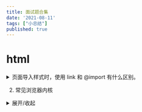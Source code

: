 ```yaml
---
title: 面试题合集
date: '2021-08-11'
tags: ["小总结"]
published: true
---
```




# html
<details>
<summary>页面导入样式时，使用 link 和 @import 有什么区别。</summary>

1. 从属关系区别。@import 只能导入样式表，link 还可以定义 RSS、rel 连接属性、引入网站图标等；
2. 加载顺序区别；加载页面时，link 标签引入的 CSS 被同时加载；@import 引入的 CSS 将在页面加载完毕后被加载；
3. 兼容性区别；

</details>

2. 常见浏览器内核
<details>
<summary>展开/收起</summary>
## 内核

- Trident：IE 浏览器内核；
- Gecko：Firefox 浏览器内核；
- Presto：Opera 浏览器内核；
- Webkit：Safari 浏览器内核；
- Blink：谷歌浏览器内核，属于 Webkit 的一个分支，与 Opera 一起在研发；


## 浏览器

- IE：Trident，IE 内核；
- Chrome：以前是 Webkit，现在是 Blink 内核；
- Firefox：Gecko 内核；
- Safari：Webkit 内核；
- Opera：一起是 Presto，现在是 Blink 内核；
- 360、猎豹浏览器内核：IE + Blink 双内核；
- 搜狗、遨游、QQ 浏览器内核：Trident（兼容模式）+ Webkit（高速模式）；
- 百度浏览器、世界之窗内核：IE 内核；
- 2345 浏览器：以前是 IE 内核，现在是 IE + Blink 双内核；
- UC 浏览器内核：Webkit + Trident；
</details>